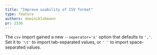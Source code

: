 ```yaml
---
title: "Improve usability of CSV format"
type: feature
authors: dominiklohmann
pr: 2336
---
```


The `csv` import gained a new `--seperator='x'` option that defaults to `','`. Set
it to `'\t'` to import tab-separated values, or `' '` to import space-separated
values.
